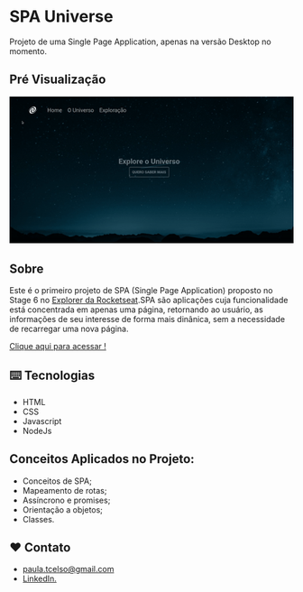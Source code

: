 # SPA Universe

Projeto de uma Single Page Application, apenas na versão Desktop no momento.

## Pré Visualização

![preview](./preview/spa-universe.gif)

## Sobre

Este é o primeiro projeto de SPA (Single Page Application) proposto no Stage 6 no [Explorer da Rocketseat](https://www.rocketseat.com.br/explorer).SPA são aplicações cuja funcionalidade está concentrada em apenas uma página, retornando ao usuário, as informações de seu interesse de forma mais dinânica, sem a necessidade de recarregar uma nova página.

[Clique aqui para acessar !]()

## ⌨️ Tecnologias

- HTML
- CSS
- Javascript
- NodeJs


## Conceitos Aplicados no Projeto:

- Conceitos de SPA;
- Mapeamento de rotas;
- Assíncrono e promises;
- Orientação a objetos;
- Classes.

##  ❤️ Contato
- paula.tcelso@gmail.com
- [LinkedIn.](https://www.linkedin.com/in/paulatartarotticelso/)